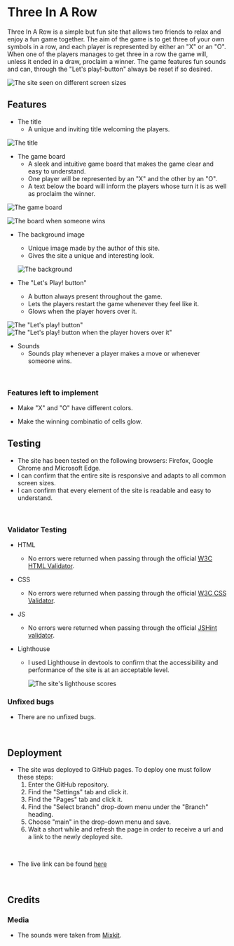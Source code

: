 # Three In A Row

Three In A Row is a simple but fun site that allows two friends to relax and enjoy a fun game together. The aim of the game is to get three of your own symbols in a row, and each player is represented by either an "X" or an "O". When one of the players manages to get three in a row the game will, unless it ended in a draw, proclaim a winner. The game features fun sounds and can, through the "Let's play!-button" always be reset if so desired.

![The site seen on different screen sizes](assets/images/responsive.png)

## Features

* The title
  - A unique and inviting title welcoming the players.

![The title](assets/images/title.png)

* The game board
  - A sleek and intuitive game board that makes the game clear and easy to understand.
  - One player will be represented by an "X" and the other by an "O".
  - A text below the board will inform the players whose turn it is as well as proclaim the winner.

![The game board](assets/images/gameboard.png)

![The board when someone wins](assets/images/winner.png)

* The background image
  - Unique image made by the author of this site.
  - Gives the site a unique and interesting look.

  ![The background](assets/images/background.png)


* The "Let's Play! button"
  - A button always present throughout the game. 
  - Lets the players restart the game whenever they feel like it.
  - Glows when the player hovers over it.

![The "Let's play! button"](assets/images/play.png) ![The "Let's play! button when the player hovers over it"](assets/images/hover.png)

* Sounds
  - Sounds play whenever a player makes a move or whenever someone wins.

<br>

### Features left to implement

* Make "X" and "O" have different colors.

* Make the winning combinatio of cells glow.

## Testing

* The site has been tested on the following browsers: Firefox, Google Chrome and Microsoft Edge.
* I can confirm that the entire site is responsive and adapts to all common screen sizes.
* I can confirm that every element of the site is readable and easy to understand.

<br>

### Validator Testing

* HTML
  - No errors were returned when passing through the official [W3C HTML Validator](https://validator.w3.org/nu/?doc=https%3A%2F%2Fraluca59.github.io%2F-Three-in-a-row%2F).

* CSS
  - No errors were returned when passing through the official [W3C CSS Validator](https://jigsaw.w3.org/css-validator/validator?uri=https%3A%2F%2Fraluca59.github.io%2F-Three-in-a-row%2F&profile=css3svg&usermedium=all&warning=1&vextwarning=&lang=en).

* JS
  - No errors were returned when passing through the official [JSHint validator](https://jshint.com/).

* Lighthouse
  - I used Lighthouse in devtools to confirm that the accessibility and performance of the site is at an acceptable level.

    ![The site's lighthouse scores](assets/images/lighthouse.png)

### Unfixed bugs

* There are no unfixed bugs.

<br>

## Deployment

* The site was deployed to GitHub pages. To deploy one must follow these steps:
  1. Enter the GitHub repository.
  2. Find the "Settings" tab and click it.
  3. Find the "Pages" tab and click it.
  4. Find the "Select branch" drop-down menu under the "Branch" heading.
  5. Choose "main" in the drop-down menu and save.
  6. Wait a short while and refresh the page in order to receive a url and a link to the newly deployed site.

<br>

* The live link can be found [here](https://raluca59.github.io/-Three-in-a-row/)

<br>

## Credits

### Media

* The sounds were taken from [Mixkit](https://mixkit.co/free-sound-effects/).

